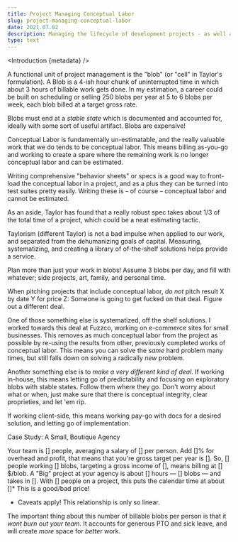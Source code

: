 ```yaml
---
title: Project Managing Conceptual Labor
slug: project-managing-conceptual-labor
date: 2021.07.02
description: Managing the lifecycle of development projects - as well as other open-ended creative endeavors — tends to be an act of wishful thinking more than "planning". How can we do better at this?
type: text
---
```


<script>
  import Introduction from '../components/Introduction.svelte'
</script>

<Introduction {metadata} />

A functional unit of project management is the "blob" (or "cell" in Taylor's formulation). A Blob is a 4-ish hour chunk of uninterrupted time in which about 3 hours of billable work gets done. In my estimation, a career could be built on scheduling or selling 250 blobs per year at 5 to 6 blobs per week, each blob billed at a target gross rate.

<!-- To gross $X per year, bill Y blobs per year at a rate of Z $/blob. A Big project is 80% of your year, and is N blobs, for a total of $Foo. A small project is 20$ of your year, and is P blobs for $Bar. -->

Blobs must end at a _stable state_ which is documented and accounted for, ideally with some sort of useful artifact. Blobs are expensive!

Conceptual Labor is fundamentally un-estimatable, and the really valuable work that we do tends to be conceptual labor. This means billing as-you-go and working to create a spare where the remaining work is no longer conceptual labor and can be estimated.

Writing comprehensive "behavior sheets" or specs is a good way to front-load the conceptual labor in a project, and as a plus they can be turned into test suites pretty easily. Writing these is – of course – conceptual labor and cannot be estimated.

As an aside, Taylor has found that a really robust spec takes about 1/3 of the total time of a project, which could be a neat estimating tactic.

Taylorism (different Taylor) is not a bad impulse when applied to our work, and separated from the dehumanizing goals of capital. Measuring, systematizing, and creating a library of of-the-shelf solutions helps provide a service.

Plan more than just your work in blobs! Assume 3 blobs per day, and fill with whatever; side projects, art, family, and personal time.

When pitching projects that include conceptual labor, _do not_ pitch result X by date Y for price Z: Someone is going to get fucked on that deal. Figure out a different deal.

One of those something else is systematized, off the shelf solutions. I worked towards this deal at Fuzzco, working on e-commerce sites for small businesses. This removes as much conceptual labor from the project as possible by re-using the results from other, previously completed works of conceptual labor. This means you can solve the _same_ hard problem many times, but still falls down on solving a radically _new_ problem.

Another something else is to _make a very different kind of deal_. If working in-house, this means letting go of predictability and focusing on exploratory blobs with stable states. Follow them where they go. Don't worry about what or when, just make sure that there is conceptual integrity, clear proprieties, and let 'em rip.

If working client-side, this means working pay-go with docs for a desired solution, and letting go of implementation. 

Case Study: A Small, Boutique Agency

<!-- Estimator time! -->
Your team is [] people, averaging a salary of [] per person. Add []% for overhead and profit, that means that you're gross target per year is []. So, [] people working [] blobs, targeting a gross income of [], means billing at [] $/blob. A "Big" project at your agency is about [] hours — [] blobs — and takes in []. With [] people on a project, this puts the calendar time at about []* This is a good/bad price! 
* Caveats apply! This relationship is only so linear.

The important thing about this number of billable blobs per person is that it _wont burn out your team_. It accounts for generous PTO and sick leave, and will create _more_ space for _better_ work.
 